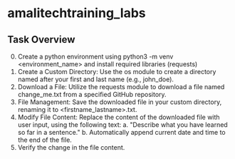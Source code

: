 # amalitechtraining_labs

## Task Overview
0. Create a python environment using python3 -m venv <environment_name> and install
required libraries (requests)
1. Create a Custom Directory: Use the os module to create a directory named after your first and last name (e.g., john_doe).
2. Download a File: Utilize the requests module to download a file named
change_me.txt from a specified GitHub repository.
3. File Management: Save the downloaded file in your custom directory, renaming it
to <firstname_lastname>.txt.
4. Modify File Content: Replace the content of the downloaded file with user input,
using the following text:
  a. "Describe what you have learned so far in a sentence."
  b. Automatically append current date and time to the end of the file.
5. Verify the change in the file content.
